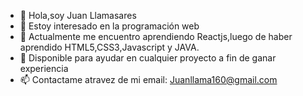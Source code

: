 - 👋 Hola,soy Juan Llamasares
- 👀 Estoy interesado en la programación web
- 🌱 Actualmente me encuentro aprendiendo Reactjs,luego de haber aprendido HTML5,CSS3,Javascript y JAVA.
- 💞️ Disponible para ayudar en cualquier proyecto a fin de ganar experiencia
- 📫 Contactame atravez de mi email: Juanllama160@gmail.com

<!---
Juanllamasares/Juanllamasares is a ✨ special ✨ repository because its `README.md` (this file) appears on your GitHub profile.
You can click the Preview link to take a look at your changes.
--->
